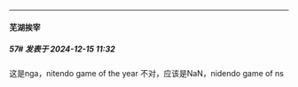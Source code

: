 ﻿
*****

####  芜湖挨宰  
##### 57#       发表于 2024-12-15 11:32

这是nga，nitendo game of the year
不对，应该是NaN，nidendo game of ns

